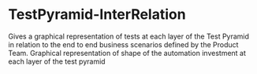 # TestPyramid-InterRelation
Gives  a graphical representation of tests at each layer of the Test Pyramid in relation to the end to end business scenarios defined by the Product Team. Graphical representation of shape of the automation investment at each layer of the  test pyramid
